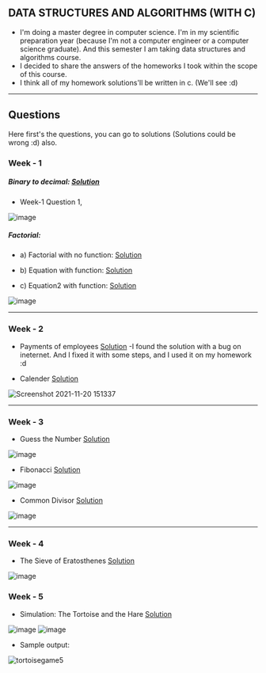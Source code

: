 ## DATA STRUCTURES AND ALGORITHMS (WITH C)
* I'm doing a master degree in computer science. I'm in my scientific preparation year (because I'm not a computer engineer or a computer science graduate). And this semester I am taking data structures and algorithms course.
* I decided to share the answers of the homeworks I took within the scope of this course.
* I think all of my homework solutions'll be written in c. (We'll see :d)
-----
## Questions
Here first's the questions, you can go to solutions (Solutions could be wrong :d) also.

### Week - 1 
##### Binary to decimal: [Solution](/data-structures-and-algorithms-homeworks/files/binary_to_decimal.c)
* Week-1 Question 1, 

![image](https://user-images.githubusercontent.com/70684994/142071243-214bb5dc-66a5-4681-8baa-0b04fbebecc3.png)


##### Factorial:
- a) Factorial with no function: [Solution](/data-structures-and-algorithms-homeworks/files/factorial.c)


- b) Equation with function: [Solution](/data-structures-and-algorithms-homeworks/files/equation1_with_factorial.c)


- c) Equation2 with function: [Solution](/data-structures-and-algorithms-homeworks/files/equation2_with_factorial.c)


![image](https://user-images.githubusercontent.com/70684994/142072000-1940e6a3-7c95-490b-b903-5922cc0f71ef.png)

-----
### Week - 2
- Payments of employees [Solution](/data-structures-and-algorithms-homeworks/files/calendar.c)
  -I found the solution with a bug on ineternet. And I fixed it with some steps, and I used it on my homework :d 
* Calender [Solution](/data-structures-and-algorithms-homeworks/files/employees_pays.c)
 
![Screenshot 2021-11-20 151337](https://user-images.githubusercontent.com/70684994/142725915-50f3d798-14f4-44d2-a35e-28869b648079.png)

-----

### Week - 3
- Guess the Number [Solution](/data-structures-and-algorithms-homeworks/files/guess_the_letter.c)

![image](https://user-images.githubusercontent.com/70684994/143779768-49feac90-ec62-4cfc-b0a5-fdad237e0e42.png)

- Fibonacci [Solution](/data-structures-and-algorithms-homeworks/files/fibonacci.c)

![image](https://user-images.githubusercontent.com/70684994/143779899-80010a20-f2ea-4a64-b442-11955ec43ac6.png)

- Common Divisor [Solution](/data-structures-and-algorithms-homeworks/files/common_divisor.c)

![image](https://user-images.githubusercontent.com/70684994/143779977-fde9a440-1b00-48ca-937e-c0567b5ea0be.png)

-----

### Week - 4

- The Sieve of Eratosthenes [Solution](/data-structures-and-algorithms-homeworks/files/the_sieve_of_eratosthenes.c)

![image](https://user-images.githubusercontent.com/70684994/144724148-9f3ed754-fc38-4ef5-94d7-4f87901b2376.png)

### Week - 5

- Simulation: The Tortoise and the Hare [Solution](/data-structures-and-algorithms-homeworks/files/the_tortoise_and_the_hare.c)

![image](https://user-images.githubusercontent.com/70684994/145669313-06edea61-27dd-4006-8a4f-072a9a6051e8.png)
![image](https://user-images.githubusercontent.com/70684994/145669335-731eb122-a39a-4e8e-853d-1abe0f481f33.png)

* Sample output:

![tortoisegame5](https://user-images.githubusercontent.com/70684994/145669359-08a8c561-101b-459e-83e5-b41be3e25eea.png)